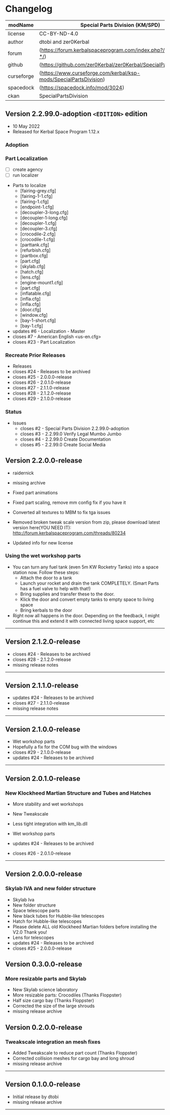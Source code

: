 # Changelog  
  
| modName    | Special Parts Division (KM/SPD)                                   |
| ---------- | ----------------------------------------------------------------- |
| license    | CC-BY-ND-4.0                                                      |
| author     | dtobi and zer0Kerbal                                              |
| forum      | (https://forum.kerbalspaceprogram.com/index.php?/topic/208046-*/) |
| github     | (https://github.com/zer0Kerbal/zer0Kerbal/SpecialPartsDivision)   |
| curseforge | (https://www.curseforge.com/kerbal/ksp-mods/SpecialPartsDivision) |
| spacedock  | (https://spacedock.info/mod/3024)                                 |
| ckan       | SpecialPartsDivision                                              |

## Version 2.2.99.0-adoption `<EDITION>` edition

* 10 May 2022
* Released for Kerbal Space Program 1.12.x

### Adoption

### Part Localization

* [ ] create agency
* [ ] run localizer
* Parts to localize
  * [fairing-grey.cfg]
  * [fairing-1-1.cfg]
  * [fairing-1.cfg]
  * [endpoint-1.cfg]
  * [decoupler-3-long.cfg]
  * [decoupler-1-long.cfg]
  * [decoupler-1.cfg]
  * [decoupler-3.cfg]
  * [crocodile-2.cfg]
  * [crocodile-1.cfg]
  * [parttank.cfg]
  * [refurbish.cfg]
  * [partbox.cfg]
  * [part.cfg]
  * [skylab.cfg]
  * [hatch.cfg]
  * [lens.cfg]
  * [engine-mount1.cfg]
  * [part.cfg]
  * [inflatable.cfg]
  * [infla.cfg]
  * [infla.cfg]
  * [door.cfg]
  * [window.cfg]
  * [bay-1-short.cfg]
  * [bay-1.cfg]
* updates #6 - Localization - Master
* closes #7 - American English <us-en.cfg>
* closes #23 - Part Localization

### Recreate Prior Releases

* Releases
* closes #24 - Releases to be archived
* closes #25 - 2.0.0.0-release
* closes #26 - 2.0.1.0-release
* closes #27 - 2.1.1.0-release
* closes #28 - 2.1.2.0-release
* closes #29 - 2.1.0.0-release

### Status

* Issues
  * closes #2 - Special Parts Division 2.2.99.0-adoption <NAME>
  * closes #3 - 2.2.99.0 Verify Legal Mumbo Jumbo
  * closes #4 - 2.2.99.0 Create Documentation
  * closes #5 - 2.2.99.0 Create Social Media

## Version 2.2.0.0-release

* raidernick
* missing archive

* Fixed part animations
* Fixed part scaling, remove mm config fix if you have it
* Converted all textures to MBM to fix tga issues
* Removed broken tweak scale version from zip, please download latest version here(YOU NEED IT): http://forum.kerbalspaceprogram.com/threads/80234
* Updated info for new license

### Using the wet workshop parts

* You can turn any fuel tank (even 5m KW Rocketry Tanks) into a space station now. Follow these steps:
  * Attach the door to a tank
  * Launch your rocket and drain the tank COMPLETELY. (Smart Parts has a fuel valve to help with that!)
  * Bring supplies and transfer these to the door.
  * Klick the door and convert empty tanks to empty space to living space
  * Bring kerbals to the door
* Right now all happens in the door. Depending on the feedback, I might continue this and extend it with connected living space support, etc

---

## Version 2.1.2.0-release

* closes #24 - Releases to be archived
* closes #28 - 2.1.2.0-release
* missing release notes

---

## Version 2.1.1.0-release

* updates #24 - Releases to be archived
* closes #27 - 2.1.1.0-release
* missing release notes

---

## Version 2.1.0.0-release

* Wet workshop parts
* Hopefully a fix for the COM bug with the windows
* closes #29 - 2.1.0.0-release
* updates #24 - Releases to be archived

---

## Version 2.0.1.0-release

### New Klockheed Martian Structure and Tubes and Hatches

* More stability and wet workshops
* New Tweakscale
* Less tight integration with km_lib.dll
* Wet workshop parts

* updates #24 - Releases to be archived
* closes #26 - 2.0.1.0-release

---

## Version 2.0.0.0-release

### Skylab IVA and new folder structure

* Skylab Iva
* New folder structure
* Space telescope parts
* New black tubes for Hubble-like telescopes
* Hatch for Hubble-like telescopes
* Please delete ALL old Klockheed Martian folders before installing the V2.0 Thank you!
* Lens for telescopes
* updates #24 - Releases to be archived
* closes #25 - 2.0.0.0-release

## Version 0.3.0.0-release

### More resizable parts and Skylab

* New Skylab science laboratory
* More resizable parts: Crocodiles (Thanks Floppster)
* Half size cargo bay (Thanks Floppster)
* Corrected the size of the large shrouds
* missing release archive

## Version 0.2.0.0-release

### Tweakscale integration an mesh fixes

* Added Tweakscale to reduce part count (Thanks Floppster)
* Corrected collision meshes for cargo bay and long shroud
* missing release archive

---

## Version 0.1.0.0-release

* Initial release by dtobi
* missing release archive

---
<!-- this file CC BY-ND 4.0 by zer0Kerbal -->